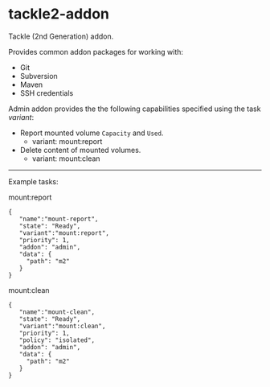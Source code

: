 # tackle2-addon
Tackle (2nd Generation) addon.

Provides common addon packages for working with:
- Git
- Subversion
- Maven
- SSH credentials

Admin addon provides the the following capabilities specified using
the task _variant_:
- Report mounted volume `Capacity` and `Used`.
  - variant: mount:report
- Delete content of mounted volumes.
  - variant: mount:clean

---

Example tasks:

mount:report
```
{
   "name":"mount-report",
   "state": "Ready",
   "variant":"mount:report",
   "priority": 1,
   "addon": "admin",
   "data": {
     "path": "m2"
   }
}
```

mount:clean
```
{
   "name":"mount-clean",
   "state": "Ready",
   "variant":"mount:clean",
   "priority": 1,
   "policy": "isolated",
   "addon": "admin",
   "data": {
     "path": "m2"
   }
}
```

